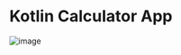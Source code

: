 # Kotlin Calculator App

![image](https://user-images.githubusercontent.com/66213277/215083845-9a079f3a-1c7f-48fd-b607-3b3963beee2a.png)

